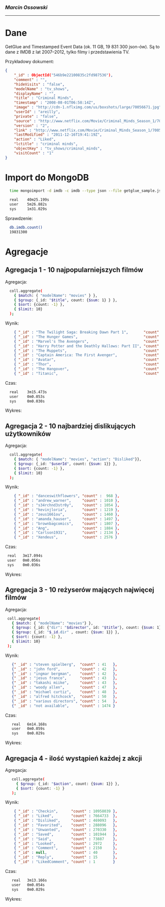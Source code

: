 ### *Marcin Ossowski*

---

# Dane

GetGlue and Timestamped Event Data (ok. 11 GB, 19 831 300 json-ów). Są to dane z IMDB z lat 2007–2012, tylko filmy i przedstawienia TV. 

Przykładowy dokument:
```json
{
	"_id" : ObjectId("546b9e22100835c2fd987536"),
	"comment" : "",
	"hideVisits" : "false",
	"modelName" : "tv_shows",
	"displayName" : "",
	"title" : "Criminal Minds",
	"timestamp" : "2008-08-01T06:58:14Z",
	"image" : "http://cdn-1.nflximg.com/us/boxshots/large/70056671.jpg",
	"userId" : "areilly",
	"private" : "false",
	"source" : "http://www.netflix.com/Movie/Criminal_Minds_Season_1/70056671",
	"version" : "2",
	"link" : "http://www.netflix.com/Movie/Criminal_Minds_Season_1/70056671",
	"lastModified" : "2011-12-16T19:41:19Z",
	"action" : "Liked",
	"lctitle" : "criminal minds",
	"objectKey" : "tv_shows/criminal_minds",
	"visitCount" : "1"
}
```

# Import do MongoDB

```bash
  time mongoimport -d imdb -c imdb --type json --file getglue_sample.json
 
  real	  40m25.199s
  user    5m26.882s
  sys	  1m31.029s
```

Sprawdzenie:
```bash
  db.imdb.count()
  19831300
```

# Agregacje

## Agregacja 1 - 10 najpopularniejszych filmów 


Agregacja:
```bash
  coll.aggregate(
    { $match: { "modelName": "movies" } },
    { $group: {_id: "$title", count: {$sum: 1} } },
    { $sort: {count: -1} },
    { $limit: 10}
  );
```

Wynik:
```json
    { "_id" : "The Twilight Saga: Breaking Dawn Part 1",       "count" : 87521 },
    { "_id" : "The Hunger Games",                              "count" : 79340 },
    { "_id" : "Marvel's The Avengers",                         "count" : 64356 },
    { "_id" : "Harry Potter and the Deathly Hallows: Part II", "count" : 33680 },
    { "_id" : "The Muppets",                                   "count" : 29002 },
    { "_id" : "Captain America: The First Avenger",            "count" : 28406 },
    { "_id" : "Avatar",                                        "count" : 23238 },
    { "_id" : "Thor",                                          "count" : 23207 },
    { "_id" : "The Hangover",                                  "count" : 22709 },
    { "_id" : "Titanic",                                       "count" : 20791 }
```
Czas:
```bash
  real	  3m15.473s
  user	  0m0.053s
  sys	  0m0.030s
```
Wykres:

## Agregacja 2 - 10 najbardziej dislikujących użytkowników 

Agregacja:
```bash
  coll.aggregate(
    { $match: { "modelName": "movies", "action": "Disliked"}},
    { $group: {_id: "$userId", count: {$sum: 1}} },
    { $sort: {count: -1} },
    { $limit: 10}
  );
```

Wynik:
```json
    { "_id" : "danceswithflowers", "count" :  968 },
    { "_id" : "andrew_warner",     "count" : 1010 },
    { "_id" : "s34rchnd3str0y",    "count" : 1054 },
    { "_id" : "kevinjloria",       "count" : 1219 },
    { "_id" : "zeus1661ou",        "count" : 1460 },
    { "_id" : "amanda_hauser",     "count" : 1497 },
    { "_id" : "brownbagcomics",    "count" : 1807 },
    { "_id" : "Ang",               "count" : 1884 },
    { "_id" : "Carlson1931",       "count" : 2134 },
    { "_id" : "Xendeus",           "count" : 2576 }
```
Czas:
```bash
 real	3m17.094s
 user	0m0.056s
 sys	0m0.036s
```
Wykres:

## Agregacja 3 - 10 reżyserów mających najwięcej filmów

Agregacja:
```bash
 coll.aggregate( 
   { $match: { "modelName": "movies"} },
   { $group: {_id: {"dir": "$director", id: "$title"}, count: {$sum: 1}} },
   { $group: {_id: "$_id.dir" , count: {$sum: 1}} },
   { $sort: {count: -1} },
   { $limit: 10} 
 );
```

Wynik:
```json
   {" _id" : "steven spielberg",  "count" : 41   },
   {" _id" : "john ford",         "count" : 42   },
   {" _id" : "ingmar bergman",    "count" : 42   },
   {" _id" : "jesus franco",      "count" : 43   },
   {" _id" : "takashi miike",     "count" : 43   },
   {" _id" : "woody allen",       "count" : 47   },
   {" _id" : "michael curtiz",    "count" : 48   },
   {" _id" : "alfred hitchcock",  "count" : 50   },
   {" _id" : "various directors", "count" : 54   },
   {" _id" : "not available",     "count" : 1474 }
```
Czas:
```bash
   real	  6m14.168s
   user	  0m0.059s
   sys	  0m0.029s

```
Wykres:

## Agregacja 4 - ilość wystąpień każdej z akcji

Agregacja:
```bash
   coll.aggregate(
     { $group: {_id: "$action", count: {$sum: 1}} },
     { $sort: {count: -1} }
   );
```

Wynik:
```json
    { "_id" : "Checkin",      "count" : 10958039 },
    { "_id" : "Liked",        "count" : 7664733  },
    { "_id" : "Disliked",     "count" : 469093   },
    { "_id" : "Favorited",    "count" : 288096   },
    { "_id" : "Unwanted",     "count" : 270330   },
    { "_id" : "Saved",        "count" : 101944   },
    { "_id" : "Said",         "count" : 73887    },
    { "_id" : "Looked",       "count" : 2972     },
    { "_id" : "Comment",      "count" : 2150     },
    { "_id" : null,           "count" : 40       },
    { "_id" : "Reply",        "count" : 15       },
    { "_id" : "LikedComment", "count" : 1        }
```
Czas:
```bash
   real	  3m13.166s
   user	  0m0.054s
   sys	  0m0.029s
```
Wykres:
